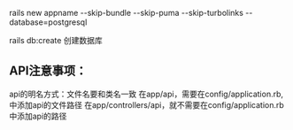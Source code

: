 rails new  appname  --skip-bundle  --skip-puma --skip-turbolinks --database=postgresql


rails db:create  创建数据库


## API注意事项：
api的明名方式：文件名要和类名一致
在app/api，需要在config/application.rb,中添加api的文件路径
在app/controllers/api，就不需要在config/application.rb中添加api的路径
